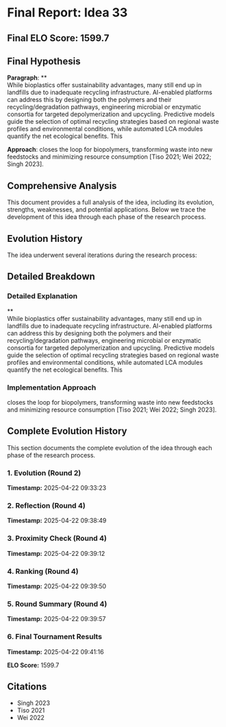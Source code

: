 # Final Report: Idea 33

## Final ELO Score: 1599.7

## Final Hypothesis

**Paragraph**: **  
While bioplastics offer sustainability advantages, many still end up in landfills due to inadequate recycling infrastructure. AI-enabled platforms can address this by designing both the polymers and their recycling/degradation pathways, engineering microbial or enzymatic consortia for targeted depolymerization and upcycling. Predictive models guide the selection of optimal recycling strategies based on regional waste profiles and environmental conditions, while automated LCA modules quantify the net ecological benefits. This

**Approach**: closes the loop for biopolymers, transforming waste into new feedstocks and minimizing resource consumption [Tiso 2021; Wei 2022; Singh 2023].

## Comprehensive Analysis

This document provides a full analysis of the idea, including its evolution, strengths, weaknesses, and potential applications. Below we trace the development of this idea through each phase of the research process.

## Evolution History

The idea underwent several iterations during the research process:

## Detailed Breakdown

### Detailed Explanation

**  
While bioplastics offer sustainability advantages, many still end up in landfills due to inadequate recycling infrastructure. AI-enabled platforms can address this by designing both the polymers and their recycling/degradation pathways, engineering microbial or enzymatic consortia for targeted depolymerization and upcycling. Predictive models guide the selection of optimal recycling strategies based on regional waste profiles and environmental conditions, while automated LCA modules quantify the net ecological benefits. This

### Implementation Approach

closes the loop for biopolymers, transforming waste into new feedstocks and minimizing resource consumption [Tiso 2021; Wei 2022; Singh 2023].

## Complete Evolution History

This section documents the complete evolution of the idea through each phase of the research process.

### 1. Evolution (Round 2)
**Timestamp:** 2025-04-22 09:33:23



### 2. Reflection (Round 4)
**Timestamp:** 2025-04-22 09:38:49



### 3. Proximity Check (Round 4)
**Timestamp:** 2025-04-22 09:39:12



### 4. Ranking (Round 4)
**Timestamp:** 2025-04-22 09:39:50



### 5. Round Summary (Round 4)
**Timestamp:** 2025-04-22 09:39:57



### 6. Final Tournament Results
**Timestamp:** 2025-04-22 09:41:16

**ELO Score:** 1599.7



## Citations

- Singh 2023
- Tiso 2021
- Wei 2022
